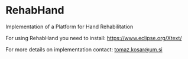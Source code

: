 # RehabHand
Implementation of a Platform for Hand Rehabilitation

For using RehabHand you need to install: https://www.eclipse.org/Xtext/

For more details on implementation contact: tomaz.kosar@um.si

